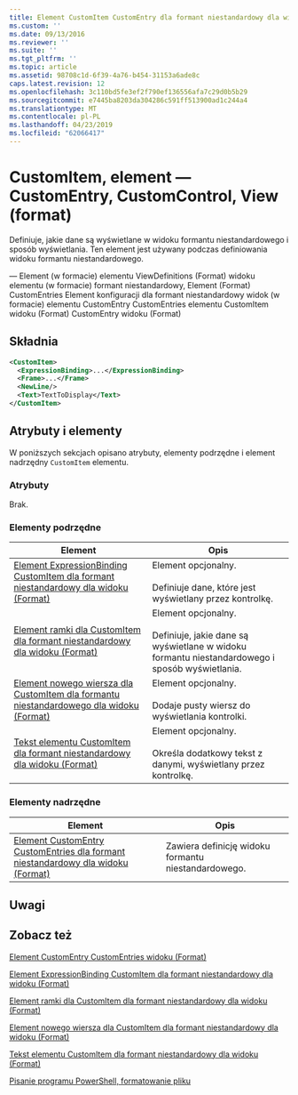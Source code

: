 ```yaml
---
title: Element CustomItem CustomEntry dla formant niestandardowy dla widoku (Format) | Dokumentacja firmy Microsoft
ms.custom: ''
ms.date: 09/13/2016
ms.reviewer: ''
ms.suite: ''
ms.tgt_pltfrm: ''
ms.topic: article
ms.assetid: 98708c1d-6f39-4a76-b454-31153a6ade8c
caps.latest.revision: 12
ms.openlocfilehash: 3c110bd5fe3ef2f790ef136556afa7c29d0b5b29
ms.sourcegitcommit: e7445ba8203da304286c591ff513900ad1c244a4
ms.translationtype: MT
ms.contentlocale: pl-PL
ms.lasthandoff: 04/23/2019
ms.locfileid: "62066417"
---
```

# <a name="customitem-element-for-customentry-for-customcontrol-for-view-format"></a>CustomItem, element — CustomEntry, CustomControl, View (format)

Definiuje, jakie dane są wyświetlane w widoku formantu niestandardowego i sposób wyświetlania. Ten element jest używany podczas definiowania widoku formantu niestandardowego.

— Element (w formacie) elementu ViewDefinitions (Format) widoku elementu (w formacie) formant niestandardowy, Element (Format) CustomEntries Element konfiguracji dla formant niestandardowy widok (w formacie) elementu CustomEntry CustomEntries elementu CustomItem widoku (Format) CustomEntry widoku (Format)

## <a name="syntax"></a>Składnia

```xml
<CustomItem>
  <ExpressionBinding>...</ExpressionBinding>
  <Frame>...</Frame>
  <NewLine/>
  <Text>TextToDisplay</Text>
</CustomItem>
```

## <a name="attributes-and-elements"></a>Atrybuty i elementy

W poniższych sekcjach opisano atrybuty, elementy podrzędne i element nadrzędny `CustomItem` elementu.

### <a name="attributes"></a>Atrybuty

Brak.

### <a name="child-elements"></a>Elementy podrzędne

|Element|Opis|
|-------------|-----------------|
|[Element ExpressionBinding CustomItem dla formant niestandardowy dla widoku (Format)](./expressionbinding-element-for-customitem-for-customcontrol-for-view-format.md)|Element opcjonalny.<br /><br /> Definiuje dane, które jest wyświetlany przez kontrolkę.|
|[Element ramki dla CustomItem dla formant niestandardowy dla widoku (Format)](./frame-element-for-customitem-for-customcontrol-for-view-format.md)|Element opcjonalny.<br /><br /> Definiuje, jakie dane są wyświetlane w widoku formantu niestandardowego i sposób wyświetlania.|
|[Element nowego wiersza dla CustomItem dla formantu niestandardowego dla widoku (Format)](./newline-element-for-customitem-for-customcontrol-for-view-format.md)|Element opcjonalny.<br /><br /> Dodaje pusty wiersz do wyświetlania kontrolki.|
|[Tekst elementu CustomItem dla formant niestandardowy dla widoku (Format)](./text-element-for-customitem-for-customview-for-view-format.md)|Element opcjonalny.<br /><br /> Określa dodatkowy tekst z danymi, wyświetlany przez kontrolkę.|

### <a name="parent-elements"></a>Elementy nadrzędne

|Element|Opis|
|-------------|-----------------|
|[Element CustomEntry CustomEntries dla formant niestandardowy dla widoku (Format)](./customentry-element-for-customentries-for-customcontrol-for-view-format.md)|Zawiera definicję widoku formantu niestandardowego.|

## <a name="remarks"></a>Uwagi

## <a name="see-also"></a>Zobacz też

[Element CustomEntry CustomEntries widoku (Format)](./customentry-element-for-customentries-for-customcontrol-for-view-format.md)

[Element ExpressionBinding CustomItem dla formant niestandardowy dla widoku (Format)](./expressionbinding-element-for-customitem-for-customcontrol-for-view-format.md)

[Element ramki dla CustomItem dla formant niestandardowy dla widoku (Format)](./frame-element-for-customitem-for-customcontrol-for-view-format.md)

[Element nowego wiersza dla CustomItem dla formant niestandardowy dla widoku (Format)](./newline-element-for-customitem-for-customcontrol-for-view-format.md)

[Tekst elementu CustomItem dla formant niestandardowy dla widoku (Format)](./text-element-for-customitem-for-customview-for-view-format.md)

[Pisanie programu PowerShell, formatowanie pliku](./writing-a-powershell-formatting-file.md)
